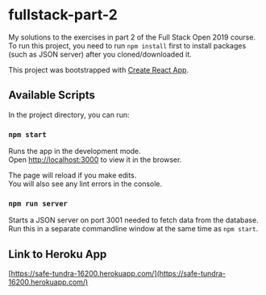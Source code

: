 # fullstack-part-2
My solutions to the exercises in part 2 of the Full Stack Open 2019 course. To run this project, you need to run `npm install` first to install packages (such as JSON server) after you cloned/downloaded it.

This project was bootstrapped with [Create React App](https://github.com/facebook/create-react-app).

## Available Scripts

In the project directory, you can run:

### `npm start`

Runs the app in the development mode.<br>
Open [http://localhost:3000](http://localhost:3000) to view it in the browser.

The page will reload if you make edits.<br>
You will also see any lint errors in the console.

### `npm run server`

Starts a JSON server on port 3001 needed to fetch data from the database. Run this in a separate commandline window at the same time as `npm start`.

## Link to Heroku App
[https://safe-tundra-16200.herokuapp.com/](https://safe-tundra-16200.herokuapp.com/)